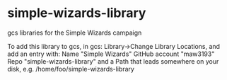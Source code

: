 # simple-wizards-library
gcs libraries for the Simple Wizards campaign

To add this library to gcs, in gcs:
Library->Change Library Locations, and add an entry with:
Name "Simple Wizards"
GitHub account "maw3193"
Repo "simple-wizards-library"
and a Path that leads somewhere on your disk, e.g. /home/foo/simple-wizards-library
